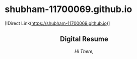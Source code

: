 # shubham-11700069.github.io

[!Direct Link(https://shubham-11700069.github.io)]

<h2 align="center">Digital Resume</h2>

<p align="center">
  <i>Hi There, </i></p>


